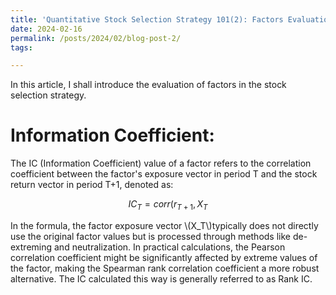 ```yaml
---
title: 'Quantitative Stock Selection Strategy 101(2): Factors Evaluation'
date: 2024-02-16
permalink: /posts/2024/02/blog-post-2/
tags:

---
```



In this article, I shall introduce the evaluation of factors in the stock selection strategy.


Information Coefficient:
=======

The IC (Information Coefficient) value of a factor refers to the correlation coefficient between the factor's exposure vector in period T and the stock return vector in period T+1, denoted as:


$$IC_T = corr(r_{T+1}, X_T $$


In the formula, the factor exposure vector \\(X_T\\)typically does not directly use the original factor values but is processed through methods like de-extreming and neutralization. In practical calculations, the Pearson correlation coefficient might be significantly affected by extreme values of the factor, making the Spearman rank correlation coefficient a more robust alternative. The IC calculated this way is generally referred to as Rank IC.
